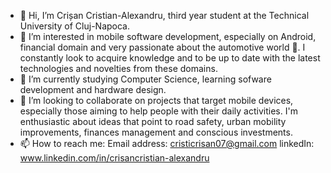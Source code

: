 - 👋 Hi, I’m Crișan Cristian-Alexandru, third year student at the Technical University of Cluj-Napoca.
- 👀 I’m interested in mobile software development, especially on Android, financial domain and very passionate about the automotive world 🚗.
 I constantly look to acquire knowledge and to be up to date with the latest technologies and novelties from these domains. 
- 🌱 I’m currently studying Computer Science, learning sofware development and hardware design.
- 💞️ I’m looking to collaborate on projects that target mobile devices, especially those aiming to help people with their daily activities.
I'm enthusiastic about ideas that point to road safety, urban mobility improvements, finances management and conscious investments.
- 📫 How to reach me:
Email address: cristicrisan07@gmail.com
linkedIn: www.linkedin.com/in/crisancristian-alexandru

<!---
cristicrisan07/cristicrisan07 is a ✨ special ✨ repository because its `README.md` (this file) appears on your GitHub profile.
You can click the Preview link to take a look at your changes.
--->
